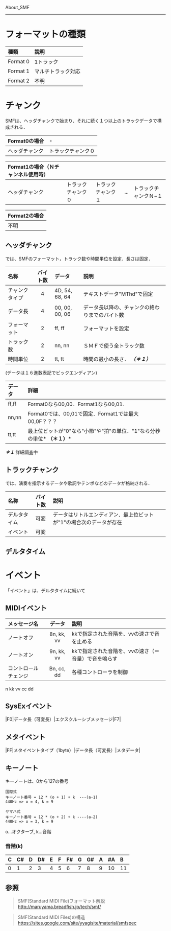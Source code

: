 About_SMF

---

# フォーマットの種類
|種類|説明|
|:--|:--|
|Format 0|1トラック|
|Format 1|マルチトラック対応|
|Format 2|不明|

# チャンク
SMFは、ヘッダチャンクで始まり、それに続く１つ以上のトラックデータで構成される．

|Format0の場合|-
|:--|:--|
|ヘッダチャンク|トラックチャンク０|

|Format1の場合（Ｎチャンネル使用時）|||||
|:---|:---|:---|:---|:---|
|ヘッダチャンク|トラックチャンク０|トラックチャンク１|...|トラックチャンクＮ−１|

|Format2の場合|
|:--|
|不明|

## ヘッダチャンク
では、SMFのフォーマット，トラック数や時間単位を設定．長さは固定．

|名称|バイト数|データ|説明|
|:--|:--:|:----------------|:--|
|チャンクタイプ|4|4D, 54, 68, 64|テキストデータ"MThd"で固定|
|データ長|4|00, 00, 00, 06|データ長以降の、チャンクの終わりまでのバイト数|
|フォーマット|2|ff, ff|フォーマットを設定|
|トラック数|2|nn, nn|ＳＭＦで使う全トラック数|
|時間単位|2|tt, tt|時間の最小の長さ． ***（＊１）***|

(データは１６進数表記でビックエンディアン)

|データ|詳細|
|:--|:--|
|ff,ff|Format0なら00,00．Format1なら00,01．
|nn,nn|Format0では、00,01で固定．Format1では最大00,0F？？？
|tt,tt|最上位ビットが"0"なら"小節"や"拍"の単位．"1"なら分秒の単位* **（＊１）***

***＊１*** 詳細調査中

## トラックチャンク
では、演奏を指示するデータや歌詞やテンポなどのデータが格納される．

|名称|バイト数|説明|
|:--|:----:|:--|
|デルタタイム|可変| データはリトルエンディアン．最上位ビットが"1"の場合次のデータが存在 |
|イベント|可変|  |

## デルタタイム

# イベント
「イベント」は、デルタタイムに続いて

## MIDIイベント
|メッセージ名|データ|説明|
|:--|:--:|:--|
|ノートオフ|8n, kk, vv|kkで指定された音階を、vvの速さで音を止める|
|ノートオン|9n, kk, vv|kkで指定された音階を、vvの速さ（＝音量）で音を鳴らす|
|コントロールチェンジ|Bn, cc, dd|各種コントローラを制御|

n
kk
vv
cc
dd

## SysExイベント

|F0|データ長（可変長）|エクスクルーシブメッセージ|F7|

## メタイベント

|FF|メタイベントタイプ（1byte）|データ長（可変長）|メタデータ|


## キーノート
キーノートは、0から127の番号

    国際式
    キーノート番号 = 12 * (o + 1) + k  ---(a-1)
    440Hz => o = 4, k = 9

    ヤマハ式
    キーノート番号 = 12 * (o + 2) + k ----(a-2)
    440Hz => o = 3, k = 9

o...オクターブ,  k...音階

### 音階(k)
|C|C#|D|D#|E|F|F#|G|G#|A|#A|B|
|:--|:--|:--|:--|:--|:--|:--|:--|:--|:--|:--|:--|
|0|1|2|3|4|5|6|7|8|9|10|11|



## 参照
> SMF(Standard MIDI File)フォーマット解説
> http://maruyama.breadfish.jp/tech/smf/

> SMF(Standard MIDI Files)の構造
> https://sites.google.com/site/yyagisite/material/smfspec
